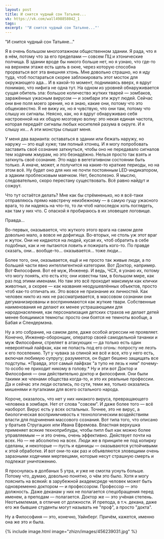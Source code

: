 ```yaml
---
layout: post
title: И снится чудный сон Татьяне...
vk: https://vk.com/wall498858042_1
tags: 
excerpt: '"И снится чудный сон Татьяне..."'
---
```

"И снится чудный сон Татьяне..."

Я в очень большом многоэтажном общественном здании. Я рада, что я в нём, потому что за его пределами — совсем ПЦ и хтонические полчища. В здании вроде бы никого больше нет, но я узнаю, что где-то на верхнем этаже есть щель в окне, через которую способна прорваться вот эта внешняя хтонь. Мне довольно страшно, но я иду туда, чтоб постараться скорее заблокировать этот мосток для окружающего ада... И в какой-то момент, поднимаясь вверх, я вдруг понимаю, что нифига не одна тут. На одном из уровней обнаруживается сущая обитель зла: большое количество жутких тварей — зомбаков, заражённых ужасным вирусом — и зомбари эти жрут людей. Сейчас они вне поля моего зрения, но я знаю, какие они, потому что это общеизвестно. Я не вижу их, но я чувствую, что они там, потому что слышу их сигналы. Неясно, как, но я вдруг обнаруживаю себя настроенной на их общую мозговую волну: это некая единая частота, которая передаёт сигналы любых носителей разума в округе. И я слышу их... А эти монстры слышат меня. 

У меня два варианта: оставаться в здании или бежать наружу, но наружу — это ещё хуже; там полный хтонец. И я могу попробовать заставить своё сознание заткнуться, чтобы оно не передавало сигналов тем ходячим жмурам, но это безнадёжно. Нельзя просто так взять и заткнуть своё сознание. Это надо в вегетативном состоянии быть только. А иначе, может, и получится на какие-то краткие периоды, но на этом всё. Ну будет оно для них не почти постоянным LED-индикатором, а эдаким проблесковым маячком. Нет, бесполезно. Я мыслю, следовательно, скоро перестану существовать. Всё равно найдут и сожрут.

Что тут остаётся делать? Мне как бы стрёмненько, но я всё-таки отправляюсь прямо навстречу неизбежному — в самую гущу ужасного врага, то ли надеясь на что-то, то ли чтоб напоследок хоть поглядеть, как там у них что. С опаской я пробираюсь в их зловещее логовище. 

Правда... 

Во-первых, оказывается, что жуткого этого врага на самом деле довольно мало, а вовсе не дофигища. Во-вторых, не столь уж этот враг и жуток. Они не кидаются на людей, кусая их, чтоб обратить в себе подобных, как и не пытаются ловить и пожирать кого-то. По правде сказать, они... вообще-то... оказывается... тоже люди... 

Более того, они, оказывается, ещё и не просто так живые люди, а по большей части явно интеллигентной категории. Вот Доктор, например. Вот Философиня. Вот её муж, Инженер. И ведь, ЧСХ, я узнаю их, потому что могу понять, кто есть кто; они известны там, в большом мире, как раз под этими именами. Но там это всё проходит максимум как клички животных, а скорее — как названия неодушевлённых объектов, просто чтоб как-то отличать их. Это вовсе не признание их личностей. Как человек никто из них не рассматривается, в массовом сознании они дегуманизированы и воспринимаются как жуткие твари. Собственные наименования не делают их менее устрашающими для народонаселения, как персонализация детских страхов не делает детей менее боящимися темноты: просто они боятся не темноты вообще, а Бабая и Слендермэна. 

Ну а это собрание, на самом деле, даже особой агрессии не проявляет. Конечно, Инженер-оборонщик, оператор своей самодельной тачанки и муж Философини, стреляет в атакующих — да только есть один невероятный лайфхак, как не попасть под его огонь: попросту не лезть к его поселению. Тут у чувака за спиной же всё и все, кто у него есть, включая любимую супругу; разумеется, он будет бешено защищать все подступы. \*Правда, этот самый лайфхак "а тупо не лезь к ним" почему-то особо не приходит никому в голову.\* Ну и эти вот Доктор и Философиня — они действительно доктор и философиня. Они были такими же членами общества когда-то, и это их реальные профессии. Да и сейчас эти люди остались, по сути, теми же, только оказались мишенями и пугалками для всего остального народа.

Короче, оказалось, что нет у них никакого вируса, превращающего человека в зомбаря. Нет от слова "совсем". И даже более того — всё наоборот. Вирус есть у всех остальных. Точнее, это не вирус, а биологическая восприимчивость к технологическим воздействиям власти для подчинения массового сознания. Вот типа того, что описано у братьев Стругацких или Ивана Ефремова. Властная верхушка применяет всякие техноприблуды, чтобы пипл был как можно более управляемым — и это очень, очень эффективно. Действует почти на всех. Но — не абсолютно на всех. Люди же в принципе не под копирку сделаны, и некоторые — пусть и единицы — оказываются устойчивыми к этой обработке. И вот они-то как раз и объявляются зловещими очень заразными ходячими мертвецами, которые несут страшную смерть и подлежат уничтожению.

Я проснулась в долбаных 5 утра, и уже не смогла уснуть больше. Потому что, думаю, довольно понятно, о чём это было. Хотя и могу пояснить на всякий: в зарубежной академсреде человек может быть одновременно доктором — и профессором. Профессор — это должность. Даже деканам у них не полагается спецобращения перед именем, а преподам — полагается. Доктор же — это учёная степень. Неотъемлемая, в отличие от должности. И препода, в т.ч. декана, даже его же бывшие студенты могут называть не "проф", а просто "докта". 

Ну а Философиня — это, конечно, Уайнберг. Причём, кажется, именно она же это и была.

{% include image.html image="zhizn/images/456239031.jpg" %}